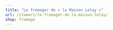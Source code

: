 ```yaml
---
title: "Le fromager de « la Maison Lelay »"
url: /clamart/le-fromager-de-la-maison-lelay/
shop: fromage
---
```

